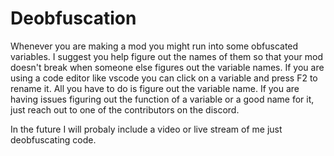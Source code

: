 # Deobfuscation
Whenever you are making a mod you might run into some obfuscated variables. I suggest you help figure out the names of them so that your mod doesn't break when someone else figures out the variable names.
If you are using a code editor like vscode you can click on a variable and press F2 to rename it. All you have to do is figure out the variable name.
If you are having issues figuring out the function of a variable or a good name for it, just reach out to one of the contributors on the discord.

In the future I will probaly include a video or live stream of me just deobfuscating code.